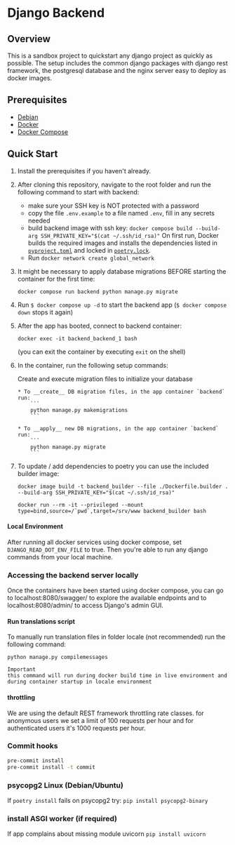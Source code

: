 # Django Backend

## Overview

This is a sandbox project to quickstart any django project
as quickly as possible. The setup includes the common django packages
with django rest framework, the postgresql database and
the nginx server easy to deploy as docker images.

## Prerequisites
* [Debian](https://debian.org)
* [Docker](https://docs.docker.com/engine/install/debian/)
* [Docker Compose](https://docs.docker.com/compose/install/)

## Quick Start

1. Install the prerequisites if you haven't already.
2. After cloning this repository, navigate to the root folder and run the following command to start with backend:
    * make sure your SSH key is NOT protected with a password
    * copy the file `.env.example` to a file named `.env`, fill in any secrets needed
    * build backend image with ssh key: `docker compose build --build-arg SSH_PRIVATE_KEY="$(cat ~/.ssh/id_rsa)"`
   On first run, Docker builds the required images and installs the dependencies listed in [`pyproject.toml`](./pyproject.toml)
    and locked in [`poetry.lock`](./poetry.lock).
    * Run `docker network create global_network`
3. It might be necessary to apply database migrations BEFORE starting the container for the first time:

    ```
    docker compose run backend python manage.py migrate
    ```

4. Run `$ docker compose up -d` to start the backend app (`$ docker compose down` stops it again)
5. After the app has booted, connect to backend container:

    ```
    docker exec -it backend_backend_1 bash
    ```
   (you can exit the container by executing `exit` on the shell)

6. In the container, run the following setup commands:

     Create and execute migration files to initialize your database

       * To __create__ DB migration files, in the app container `backend` run:
           ```
           python manage.py makemigrations
           ```

       * To __apply__ new DB migrations, in the app container `backend` run:
           ```
           python manage.py migrate
           ```

7. To update / add dependencies to poetry you can use the included builder image:
    ```
    docker image build -t backend_builder --file ./Dockerfile.builder . --build-arg SSH_PRIVATE_KEY="$(cat ~/.ssh/id_rsa)"

    docker run --rm -it --privileged --mount type=bind,source=/`pwd`,target=/srv/www backend_builder bash

     ```

#### Local Environment
After running all docker services using docker compose, set `DJANGO_READ_DOT_ENV_FILE` to true.
Then you're able to run any django commands from your local machine.

### Accessing the backend server locally
Once the containers have been started using docker compose, you can go to localhost:8080/swagger/
to explore the available endpoints and to localhost:8080/admin/ to access Django's admin GUI.

#### Run translations script

To manually run translation files in folder locale  (not recommended) run the following command:
```
python manage.py compilemessages
```
    Important
    this command will run during docker build time in live environment and during container startup in locale environment


#### throttling
We are using the default REST framework throttling rate classes.
for anonymous users we set a limit of 100 requests per hour and for authenticated users it's 1000 requests per hour.

### Commit hooks
```bash
pre-commit install
pre-commit install -t commit 
```


### psycopg2 Linux (Debian/Ubuntu)
If `poetry install` fails on psycopg2 try:
`pip install psycopg2-binary`

### install ASGI worker (if required)
If app complains about missing module uvicorn
`pip install uvicorn`

